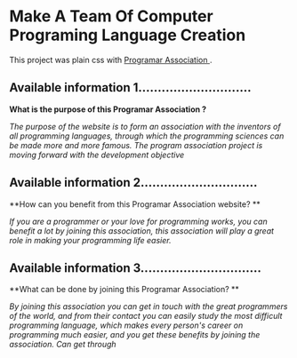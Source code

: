 # Make A Team Of Computer Programing Language Creation

This project was plain css with [Programar Association ](https://loving-albattani-8864ac.netlify.app).

## Available information 1.............................

**What is the purpose of this Programar Association ?**

*The purpose of the website is to form an association with the inventors of all programming languages, through which the programming sciences can be made more and more famous. The program association project is moving forward with the development objective*

## Available information 2..............................

**How can you benefit from this Programar Association website? **

*If you are a programmer or your love for programming works, you can benefit a lot by joining this association, this association will play a great role in making your programming life easier.*


## Available information 3...............................
**What can be done by joining this Programar Association? **

*By joining this association you can get in touch with the great programmers of the world, and from their contact you can easily study the most difficult programming language, which makes every person's career on programming much easier, and you get these benefits by joining the association. Can get through*
